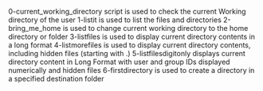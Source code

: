 0-current_working_directory script is used to check the current Working directory of the user
1-listit is used to list the files and directories 
2-bring_me_home is used to change current working directory to the home directory or folder
3-listfiles is used to display current directory contents in a long format
4-listmorefiles is used to display current directory contents, including hidden files (starting with .)
5-listfilesdigitonly displays current directory content in Long Format with user and group IDs displayed numerically and hidden files
6-firstdirectory is used to create a directory in a specified destination folder
